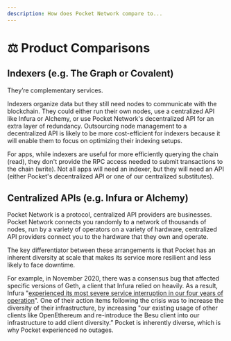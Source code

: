 ```yaml
---
description: How does Pocket Network compare to...
---
```


# ⚖ Product Comparisons

## Indexers (e.g. The Graph or Covalent)

They’re complementary services.&#x20;

Indexers organize data but they still need nodes to communicate with the blockchain. They could either run their own nodes, use a centralized API like Infura or Alchemy, or use Pocket Network's decentralized API for an extra layer of redundancy. Outsourcing node management to a decentralized API is likely to be more cost-efficient for indexers because it will enable them to focus on optimizing their indexing setups.&#x20;

For apps, while indexers are useful for more efficiently querying the chain (read), they don't provide the RPC access needed to submit transactions to the chain (write). Not all apps will need an indexer, but they will need an API (either Pocket's decentralized API or one of our centralized substitutes).

## Centralized APIs (e.g. Infura or Alchemy)

Pocket Network is a protocol, centralized API providers are businesses. Pocket Network connects you randomly to a network of thousands of nodes, run by a variety of operators on a variety of hardware, centralized API providers connect you to the hardware that they own and operate.

The key differentiator between these arrangements is that Pocket has an inherent diversity at scale that makes its service more resilient and less likely to face downtime.

For example, in November 2020, there was a consensus bug that affected specific versions of Geth, a client that Infura relied on heavily. As a result, Infura "[experienced its most severe service interruption in our four years of operation](https://blog.infura.io/infura-mainnet-outage-post-mortem-2020-11-11/)". One of their action items following the crisis was to increase the diversity of their infrastructure, by increasing "our existing usage of other clients like OpenEthereum and re-introduce the Besu client into our infrastructure to add client diversity.” Pocket is inherently diverse, which is why Pocket experienced no outages.
